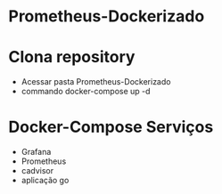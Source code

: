 # Prometheus-Dockerizado

# Clona repository

- Acessar pasta Prometheus-Dockerizado
- commando docker-compose up -d

#  Docker-Compose Serviços
- Grafana
- Prometheus
- cadvisor
- aplicação go
